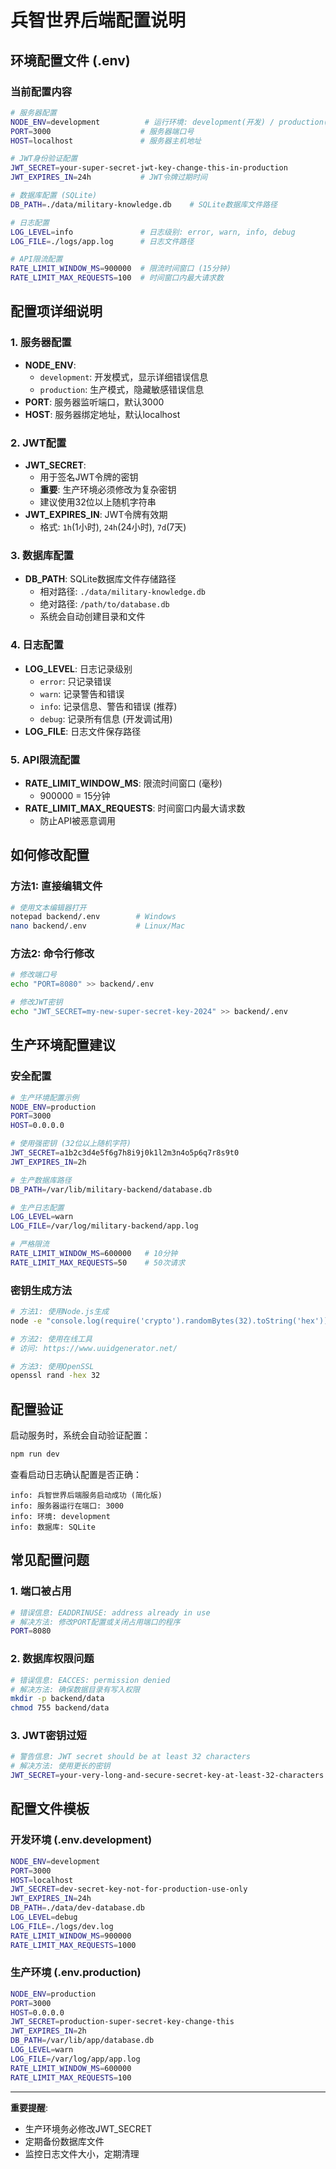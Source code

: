 # 兵智世界后端配置说明

## 环境配置文件 (.env)

### 当前配置内容
```bash
# 服务器配置
NODE_ENV=development          # 运行环境: development(开发) / production(生产)
PORT=3000                    # 服务器端口号
HOST=localhost               # 服务器主机地址

# JWT身份验证配置
JWT_SECRET=your-super-secret-jwt-key-change-this-in-production
JWT_EXPIRES_IN=24h           # JWT令牌过期时间

# 数据库配置 (SQLite)
DB_PATH=./data/military-knowledge.db    # SQLite数据库文件路径

# 日志配置
LOG_LEVEL=info               # 日志级别: error, warn, info, debug
LOG_FILE=./logs/app.log      # 日志文件路径

# API限流配置
RATE_LIMIT_WINDOW_MS=900000  # 限流时间窗口 (15分钟)
RATE_LIMIT_MAX_REQUESTS=100  # 时间窗口内最大请求数
```

## 配置项详细说明

### 1. 服务器配置
- **NODE_ENV**: 
  - `development`: 开发模式，显示详细错误信息
  - `production`: 生产模式，隐藏敏感错误信息
- **PORT**: 服务器监听端口，默认3000
- **HOST**: 服务器绑定地址，默认localhost

### 2. JWT配置
- **JWT_SECRET**: 
  - 用于签名JWT令牌的密钥
  - **重要**: 生产环境必须修改为复杂密钥
  - 建议使用32位以上随机字符串
- **JWT_EXPIRES_IN**: JWT令牌有效期
  - 格式: `1h`(1小时), `24h`(24小时), `7d`(7天)

### 3. 数据库配置
- **DB_PATH**: SQLite数据库文件存储路径
  - 相对路径: `./data/military-knowledge.db`
  - 绝对路径: `/path/to/database.db`
  - 系统会自动创建目录和文件

### 4. 日志配置
- **LOG_LEVEL**: 日志记录级别
  - `error`: 只记录错误
  - `warn`: 记录警告和错误
  - `info`: 记录信息、警告和错误 (推荐)
  - `debug`: 记录所有信息 (开发调试用)
- **LOG_FILE**: 日志文件保存路径

### 5. API限流配置
- **RATE_LIMIT_WINDOW_MS**: 限流时间窗口 (毫秒)
  - 900000 = 15分钟
- **RATE_LIMIT_MAX_REQUESTS**: 时间窗口内最大请求数
  - 防止API被恶意调用

## 如何修改配置

### 方法1: 直接编辑文件
```bash
# 使用文本编辑器打开
notepad backend/.env        # Windows
nano backend/.env           # Linux/Mac
```

### 方法2: 命令行修改
```bash
# 修改端口号
echo "PORT=8080" >> backend/.env

# 修改JWT密钥
echo "JWT_SECRET=my-new-super-secret-key-2024" >> backend/.env
```

## 生产环境配置建议

### 安全配置
```bash
# 生产环境配置示例
NODE_ENV=production
PORT=3000
HOST=0.0.0.0

# 使用强密钥 (32位以上随机字符)
JWT_SECRET=a1b2c3d4e5f6g7h8i9j0k1l2m3n4o5p6q7r8s9t0
JWT_EXPIRES_IN=2h

# 生产数据库路径
DB_PATH=/var/lib/military-backend/database.db

# 生产日志配置
LOG_LEVEL=warn
LOG_FILE=/var/log/military-backend/app.log

# 严格限流
RATE_LIMIT_WINDOW_MS=600000   # 10分钟
RATE_LIMIT_MAX_REQUESTS=50    # 50次请求
```

### 密钥生成方法
```bash
# 方法1: 使用Node.js生成
node -e "console.log(require('crypto').randomBytes(32).toString('hex'))"

# 方法2: 使用在线工具
# 访问: https://www.uuidgenerator.net/

# 方法3: 使用OpenSSL
openssl rand -hex 32
```

## 配置验证

启动服务时，系统会自动验证配置：
```bash
npm run dev
```

查看启动日志确认配置是否正确：
```
info: 兵智世界后端服务启动成功 (简化版)
info: 服务器运行在端口: 3000
info: 环境: development
info: 数据库: SQLite
```

## 常见配置问题

### 1. 端口被占用
```bash
# 错误信息: EADDRINUSE: address already in use
# 解决方法: 修改PORT配置或关闭占用端口的程序
PORT=8080
```

### 2. 数据库权限问题
```bash
# 错误信息: EACCES: permission denied
# 解决方法: 确保数据目录有写入权限
mkdir -p backend/data
chmod 755 backend/data
```

### 3. JWT密钥过短
```bash
# 警告信息: JWT secret should be at least 32 characters
# 解决方法: 使用更长的密钥
JWT_SECRET=your-very-long-and-secure-secret-key-at-least-32-characters
```

## 配置文件模板

### 开发环境 (.env.development)
```bash
NODE_ENV=development
PORT=3000
HOST=localhost
JWT_SECRET=dev-secret-key-not-for-production-use-only
JWT_EXPIRES_IN=24h
DB_PATH=./data/dev-database.db
LOG_LEVEL=debug
LOG_FILE=./logs/dev.log
RATE_LIMIT_WINDOW_MS=900000
RATE_LIMIT_MAX_REQUESTS=1000
```

### 生产环境 (.env.production)
```bash
NODE_ENV=production
PORT=3000
HOST=0.0.0.0
JWT_SECRET=production-super-secret-key-change-this
JWT_EXPIRES_IN=2h
DB_PATH=/var/lib/app/database.db
LOG_LEVEL=warn
LOG_FILE=/var/log/app/app.log
RATE_LIMIT_WINDOW_MS=600000
RATE_LIMIT_MAX_REQUESTS=100
```

---

**重要提醒**: 
- 生产环境务必修改JWT_SECRET
- 定期备份数据库文件
- 监控日志文件大小，定期清理